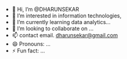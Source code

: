- 👋 Hi, I’m @DHARUNSEKAR
- 👀 I’m interested in information technologies,
- 🌱 I’m currently learning data analytics...
- 💞️ I’m looking to collaborate on ...
- 📫 contact email. dharunsekar@gmail.com
- 😄 Pronouns: ...
- ⚡ Fun fact: ...

<!---
DHARUNSEKAR/DHARUNSEKAR is a ✨ special ✨ repository because its `README.md` (this file) appears on your GitHub profile.
You can click the Preview link to take a look at your changes.
--->
